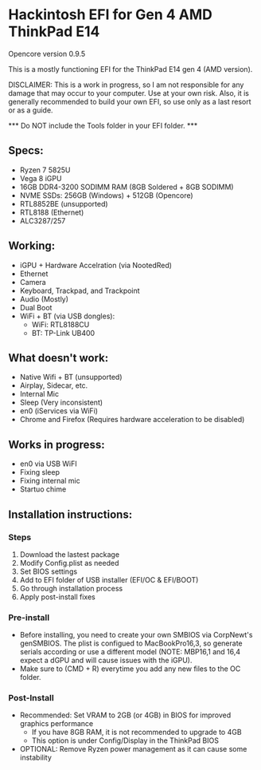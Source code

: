 # Hackintosh EFI for Gen 4 AMD ThinkPad E14

Opencore version 0.9.5

This is a mostly functioning EFI for the ThinkPad E14 gen 4 (AMD version).

DISCLAIMER: This is a work in progress, so I am not responsible for any damage that may occur to your computer. Use at your own risk.
Also, it is generally recommended to build your own EFI, so use only as a last resort or as a guide.

*** Do NOT include the Tools folder in your EFI folder. ***

## Specs:

- Ryzen 7 5825U 
- Vega 8 iGPU
- 16GB DDR4-3200 SODIMM RAM (8GB Soldered + 8GB SODIMM)
- NVME SSDs: 
    256GB (Windows) + 512GB (Opencore)
- RTL8852BE (unsupported)
- RTL8188 (Ethernet)
- ALC3287/257


## Working:

- iGPU + Hardware Accelration (via NootedRed)
- Ethernet
- Camera
- Keyboard, Trackpad, and Trackpoint
- Audio (Mostly)
- Dual Boot
- WiFi + BT (via USB dongles):
    - WiFi: RTL8188CU
    - BT: TP-Link UB400
    
## What doesn't work:

- Native Wifi + BT (unsupported)
- Airplay, Sidecar, etc.
- Internal Mic
- Sleep (Very inconsistent)
- en0 (iServices via WiFi)
- Chrome and Firefox (Requires hardware acceleration to be disabled)

## Works in progress:

- en0 via USB WiFI
- Fixing sleep
- Fixing internal mic
- Startuo chime

## Installation instructions:

### Steps
1. Download the lastest package
2. Modify Config.plist as needed
3. Set BIOS settings
4. Add to EFI folder of USB installer (EFI/OC & EFI/BOOT)
5. Go through installation process
6. Apply post-install fixes

### Pre-install

- Before installing, you need to create your own SMBIOS via CorpNewt's genSMBIOS. The plist is configued to MacBookPro16,3, so generate serials according or use a different model (NOTE: MBP16,1 and 16,4 expect a dGPU and will cause issues with the iGPU).
- Make sure to (CMD + R) everytime you add any new files to the OC folder.
  

### Post-Install

- Recommended: Set VRAM to 2GB (or 4GB) in BIOS for improved graphics performance
    - If you have 8GB RAM, it is not recommended to upgrade to 4GB
    - This option is under Config/Display in the ThinkPad BIOS
- OPTIONAL: Remove Ryzen power management as it can cause some instability




